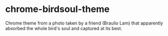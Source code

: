 chrome-birdsoul-theme
======================

Chrome theme from a photo taken by a friend (Braulio Lam) that apparently absorbed the whole bird's soul and captured at its best.
